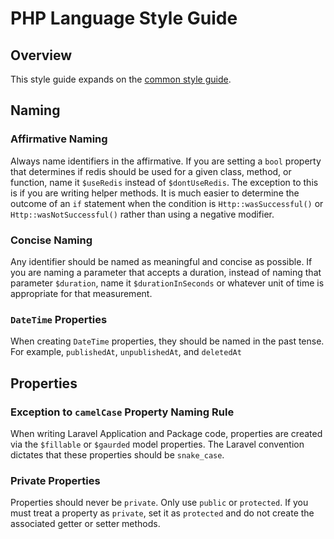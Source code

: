 # PHP Language Style Guide

## Overview
This style guide expands on the [common style guide](./../common.md).

## Naming

### Affirmative Naming
Always name identifiers in the affirmative. If you are setting a `bool` property that determines if redis should be used for a given class, method, or function, name it `$useRedis` instead of `$dontUseRedis`. The exception to this is if you are writing helper methods. It is much easier to determine the outcome of an `if` statement when the condition is `Http::wasSuccessful()` or `Http::wasNotSuccessful()` rather than using a negative modifier.

### Concise Naming
Any identifier should be named as meaningful and concise as possible. If you are naming a parameter that accepts a duration, instead of naming that parameter `$duration`, name it `$durationInSeconds` or whatever unit of time is appropriate for that measurement.

### `DateTime` Properties
When creating `DateTime` properties, they should be named in the past tense. For example, `publishedAt`, `unpublishedAt`, and `deletedAt`

## Properties

### Exception to `camelCase` Property Naming Rule
When writing Laravel Application and Package code, properties are created via the `$fillable` or `$gaurded` model properties. The Laravel convention dictates that these properties should be `snake_case`.

### Private Properties
Properties should never be `private`. Only use `public` or `protected`. If you must treat a property as `private`, set it as `protected` and do not create the associated getter or setter methods.

